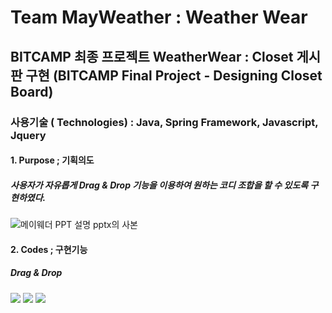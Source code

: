 # Team MayWeather : Weather Wear 


## BITCAMP 최종 프로젝트 WeatherWear : Closet 게시판 구현 (BITCAMP Final Project - Designing Closet Board)

### 사용기술 ( Technologies) : Java, Spring Framework, Javascript, Jquery

#### 1. Purpose ; 기획의도 
##### 사용자가 자유롭게 Drag & Drop 기능을 이용하여 원하는 코디 조합을 할 수 있도록 구현하였다. 
![메이웨더 PPT 설명 pptx의 사본](https://user-images.githubusercontent.com/71998026/110907553-eb1b7680-8350-11eb-9057-72a014e7bbf0.png)


#### 2. Codes ; 구현기능
##### Drag & Drop
<img src="https://user-images.githubusercontent.com/71998026/110908634-72b5b500-8352-11eb-8aaa-67c9d456c0c1.gif">                   <img src="https://user-images.githubusercontent.com/71998026/110909376-5ebe8300-8353-11eb-80db-c1d7c14f27d5.gif">                 <img src="https://user-images.githubusercontent.com/71998026/110909457-71d15300-8353-11eb-82f7-fab5f0689603.gif">





